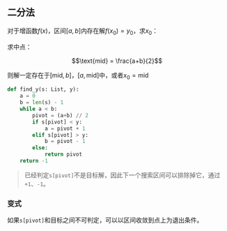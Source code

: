 ## 二分法

对于增函数$f(x)$，区间$[a, b]$内存在解$f(x_0) = y_0$，求$x_0$：

求中点：

$$\text{mid} = \frac{a+b}{2}$$

则解一定存在于$[\text{mid}, b]$，$[a, \text{mid}]$中，或者$x_0 = \text{mid}$

```py
def find_y(s: List, y):
    a = 0
    b = len(s) - 1
    while a < b:
        pivot = (a+b) // 2
        if s[pivot] < y:
            a = pivot + 1
        elif s[pivot] > y:
            b = pivot - 1
        else:
            return pivot
    return -1
```

> 已经判定`s[pivot]`不是目标解，因此下一个搜索区间可以排除掉它，通过`+1`、`-1`。

### 变式

如果`s[pivot]`和目标之间不可判定，可以以区间收敛到点上为退出条件。